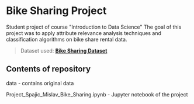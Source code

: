 # Bike Sharing Project

Student project of course "Introduction to Data Science"
The goal of this project was to apply attribute relevance analysis techniques and classification algorithms on bike share rental data.


> Dataset used: **[Bike Sharing Dataset](https://archive.ics.uci.edu/ml/datasets/bike+sharing+dataset)**


## Contents of repository

data - contains original data

Project_Spajic_Mislav_Bike_Sharing.ipynb - Jupyter notebook of the project

